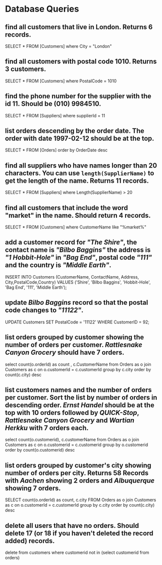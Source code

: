 # Database Queries

## find all customers that live in London. Returns 6 records.

SELECT \* FROM [Customers] where City = "London"

## find all customers with postal code 1010. Returns 3 customers.

SELECT \* FROM [Customers] where PostalCode = 1010

## find the phone number for the supplier with the id 11. Should be (010) 9984510.

SELECT \* FROM [Suppliers] where supplierId = 11

## list orders descending by the order date. The order with date 1997-02-12 should be at the top.

SELECT \* FROM [Orders] order by OrderDate desc

## find all suppliers who have names longer than 20 characters. You can use `length(SupplierName)` to get the length of the name. Returns 11 records.

SELECT \* FROM [Suppliers] where Length(SupplierName) > 20

## find all customers that include the word "market" in the name. Should return 4 records.

SELECT \* FROM [Customers] where CustomerName like "%market%"

## add a customer record for _"The Shire"_, the contact name is _"Bilbo Baggins"_ the address is _"1 Hobbit-Hole"_ in _"Bag End"_, postal code _"111"_ and the country is _"Middle Earth"_.

INSERT INTO Customers (CustomerName, ContactName, Address, City,PostalCode,Country)
VALUES ('Shire', 'Bilbo Baggins', 'Hobbit-Hole', 'Bag End', '111', 'Middle Earth');

## update _Bilbo Baggins_ record so that the postal code changes to _"11122"_.

UPDATE Customers
SET PostalCode = '11122'
WHERE CustomerID = 92;

## list orders grouped by customer showing the number of orders per customer. _Rattlesnake Canyon Grocery_ should have 7 orders.

select count(o.orderId) as count , c.CustomerName from Orders as o
join Customers as c on o.customerId = c.customerId
group by c.city
order by count(c.city) desc

## list customers names and the number of orders per customer. Sort the list by number of orders in descending order. _Ernst Handel_ should be at the top with 10 orders followed by _QUICK-Stop_, _Rattlesnake Canyon Grocery_ and _Wartian Herkku_ with 7 orders each.

select count(o.customerid), c.customerName from Orders as o
join Customers as c on o.customerid = c.customerid
group by o.customerid order by count(o.customerid) desc

## list orders grouped by customer's city showing number of orders per city. Returns 58 Records with _Aachen_ showing 2 orders and _Albuquerque_ showing 7 orders.

SELECT count(o.orderId) as count, c.city FROM Orders as o
join Customers as c on o.customerId = c.customerId
group by c.city
order by count(c.city) desc

## delete all users that have no orders. Should delete 17 (or 18 if you haven't deleted the record added) records.

delete from customers
where customerid not in (select customerid from orders)
